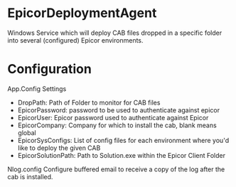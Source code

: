 # EpicorDeploymentAgent
Windows Service which will deploy CAB files dropped in a specific folder into several (configured) Epicor environments.

# Configuration
App.Config Settings
* DropPath: Path of Folder to monitor for CAB files
* EpicorPassword: password to be used to authenticate against epicor
* EpicorUser: Epicor password used to authenticate against Epicor
* EpicorCompany: Company for which to install the cab, blank means global
* EpicorSysConfigs: List of config files for each environment where you'd like to deploy the given CAB
* EpicorSolutionPath: Path to Solution.exe within the Epicor Client Folder

Nlog.config
Configure buffered email to receive a copy of the log after the cab is installed.
